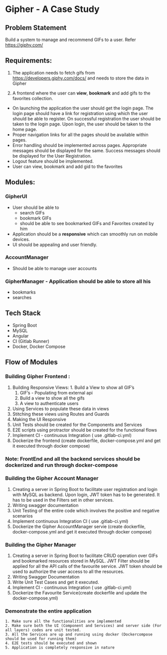 # Gipher - A Case Study

## Problem Statement

Build a system to manage and recommend GIFs to a user. Refer https://giphy.com/

## Requirements:

1. The application needs to fetch gifs from https://developers.giphy.com/docs/ and needs to store the data in Gipher

2. A frontend where the user can **view**, **bookmark** and add gifs to the favorites collection.
  - On launching the application the user should get the login page. The login page should have a link for registration using which the user should be able to register. On successful registration the user should be taken to the login page. Upon login, the user should be taken to the home page.
  - Proper navigation links for all the pages should be available within pages.
  - Error handling should be implemented across pages. Appropriate messages should be    displayed for the same. Success messages should be displayed for the User Registration.
  - Logout feature should be implemented.
  - User can view, bookmark and add gid to the favorites 

## Modules:

### GipherUI
  - User should be able to
    - search GIFs
    - bookmark GIFs
    - should be able to see bookmarked GIFs and Favorites created by him
  - Application should be a **responsive** which can smoothly run on mobile devices.
  - UI should be appealing and user friendly.

### AccountManager
  - Should be able to manage user accounts

### GipherManager - Application should be able to store all his
  - bookmarks
  - searches

## Tech Stack

- Spring Boot
- MySQL
- Angular
- CI (Gitlab Runner)
- Docker, Docker Compose

## Flow of Modules

### Building Gipher Frontend :
  1. Building Responsive Views:
    1. Build a View to show all GIF’s
      1. GIF’s - Populating from external api
      2. Build a view to show all the gifs
      3. A view to authenticate users
  2. Using Services to populate these data in views
  3. Stitching these views using Routes and Guards
  4. Making the UI Responsive
  5. Unit Tests should be created for the Components and Services
  6. E2E scripts using protractor should be created for the functional flows
  7. Implement CI - continuous Integration ( use .gitlab-ci.yml)
  8. Dockerize the frontend (create dockerfile, docker-compose.yml and get it executed through docker compose)

### Note: FrontEnd and all the backend services should be dockerized and run through docker-compose

### Building the Gipher Account Manager
  1. Creating a server in Spring Boot to facilitate user registration and login with MySQL as backend. Upon login, JWT token has to be generated. It has to be used in the Filters set in other services.
  2. Writing swagger documentation
  3. Unit Testing of the entire code which involves the positive and negative scenarios
  4. Implement continuous Integration CI ( use .gitlab-ci.yml)
  5. Dockerize the Gipher AccountManager servie (create dockerfile, docker-compose.yml and get it executed through docker compose)


### Building the Gipher Manager
  1. Creating a server in Spring Boot to facilitate CRUD operation over GIFs and bookmarked resources stored in MySQL. JWT Filter should be applied for all the API calls of the favourite service. JWT token should be used to authorize the user access to all the resources.
  2. Writing Swagger Documentation
  3. Write Unit Test Cases and get it executed.
  4. Implement CI - continuous Integration ( use .gitlab-ci.yml)
  5. Dockerize the Favourite Service(create dockerfile and update the docker-compose.yml)

### Demonstrate the entire application
    1. Make sure all the functionalities are implemented
    2. Make sure both the UI (Component and Services) and server side (For all layers) codes are unit tested. 
    3. All the Services are up and running using docker (Dockercompose should be used for running them)
    4. E2E tests should be executed and shown
    5. Application is completely responsive in nature